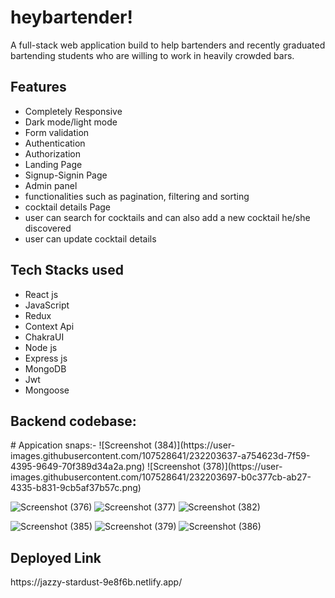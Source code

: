 # heybartender!
A full-stack web application build to help  bartenders and recently graduated bartending students who are willing to work in heavily crowded bars.


<h2>Features</h2>
<ul>
<li>Completely Responsive</li>
<li>Dark mode/light mode</li>
<li>Form validation</li>
<li>Authentication</li>
<li>Authorization</li>
<li>Landing Page</li>
<li>Signup-Signin Page</li>
<li>Admin panel</li>
<li>functionalities such as pagination, filtering and sorting</li>
<li>cocktail details Page</li>
<li>user can search for cocktails and can also add a new cocktail he/she discovered</li>
<li>user can update cocktail details</li>

</ul>

<h2>Tech Stacks used</h2>
<ul>
<li>React js</li>
<li>JavaScript</li>
<li>Redux</li>
<li>Context Api</li>
<li>ChakraUI</li>
<li>Node js</li>
<li>Express js</li>
<li>MongoDB</li>
<li>Jwt</li>
<li>Mongoose</li>

</ul>

<h2>Backend codebase: </h2>
# Appication snaps:-
![Screenshot (384)](https://user-images.githubusercontent.com/107528641/232203637-a754623d-7f59-4395-9649-70f389d34a2a.png)
![Screenshot (378)](https://user-images.githubusercontent.com/107528641/232203697-b0c377cb-ab27-4335-b831-9cb5af37b57c.png)

![Screenshot (376)](https://user-images.githubusercontent.com/107528641/232203748-f27eaba7-7fe8-4325-8d12-d46bdabc41ed.png)
![Screenshot (377)](https://user-images.githubusercontent.com/107528641/232203770-e005613c-c190-4b32-a219-c49063df15fa.png)
![Screenshot (382)](https://user-images.githubusercontent.com/107528641/232203832-eb2baceb-fed4-49b4-b208-2c9e77e0c30d.png)

![Screenshot (385)](https://user-images.githubusercontent.com/107528641/232203861-07160170-2241-4a72-9be8-18aa3a517209.png)
![Screenshot (379)](https://user-images.githubusercontent.com/107528641/232203914-f4e6cd41-6a60-45a2-80ae-ea728ff4e0f9.png)
![Screenshot (386)](https://user-images.githubusercontent.com/107528641/232204515-ee5b1957-706c-4aae-8b1c-030a4dbea890.png)




<h2>Deployed Link</h2>
<p>https://jazzy-stardust-9e8f6b.netlify.app/<p>


